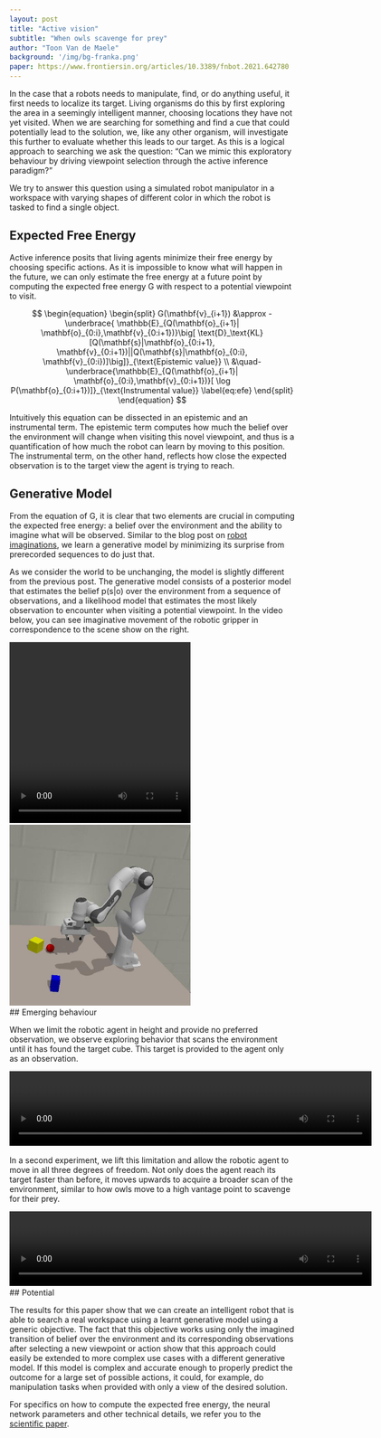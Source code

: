 ```yaml
---
layout: post
title: "Active vision"
subtitle: "When owls scavenge for prey"
author: "Toon Van de Maele"
background: '/img/bg-franka.png'
paper: https://www.frontiersin.org/articles/10.3389/fnbot.2021.642780
---
```


In the case that a robots needs to manipulate, find, or do anything useful, it first needs to localize its target. Living organisms do this by first exploring the area in a seemingly intelligent manner, choosing locations they have not yet visited. When we are searching for something and find a cue that could potentially lead to the solution, we, like any other organism, will investigate this further to evaluate whether this leads to our target. As this is a logical approach to searching we ask the question: “Can we mimic this exploratory behaviour by driving viewpoint selection through the active inference paradigm?” 

We try to answer this question using a simulated robot manipulator in a workspace with varying shapes of different color in which the robot is tasked to find a single object.


## Expected Free Energy

Active inference posits that living agents minimize their free energy by choosing specific actions. As it is impossible to know what will happen in the future, we can only estimate the free energy at a future point by computing the expected free energy G with respect to a potential viewpoint to visit.

$$
    \begin{equation}
        \begin{split}
        G(\mathbf{v}_{i+1}) 
        &\approx
            -\underbrace{
            \mathbb{E}_{Q(\mathbf{o}_{i+1}| \mathbf{o}_{0:i},\mathbf{v}_{0:i+1})}\big[
            \text{D}_\text{KL}[Q(\mathbf{s}|\mathbf{o}_{0:i+1}, \mathbf{v}_{0:i+1})||Q(\mathbf{s}|\mathbf{o}_{0:i}, \mathbf{v}_{0:i})]\big]}_{\text{Epistemic value}} \\ 
            &\quad-
            \underbrace{\mathbb{E}_{Q(\mathbf{o}_{i+1}| \mathbf{o}_{0:i},\mathbf{v}_{0:i+1})}[
            \log P(\mathbf{o}_{0:i+1})]}_{\text{Instrumental value}}
        \label{eq:efe}
        \end{split}
    \end{equation}
$$


Intuitively this equation can be dissected in an epistemic and an instrumental term. The epistemic term computes how much the belief over the environment will change when visiting this novel viewpoint, and thus is a quantification of how much the robot can learn by moving to this position. The instrumental term, on the other hand, reflects how close the expected observation is to the target view the agent is trying to reach. 

## Generative Model

From the equation of G, it is clear that two elements are crucial in computing the expected free energy: a belief over the environment and the ability to imagine what will be observed.  Similar to the blog post on [robot imaginations](https://thesmartrobot.github.io/2020/08/13/robot-navigation.html), we learn a generative model by minimizing its surprise from prerecorded sequences to do just that. 

As we consider the world to be unchanging, the model is slightly different from the previous post. The generative model consists of a posterior model that estimates the belief p(s\|o) over the environment from a sequence of observations, and a likelihood model that estimates the most likely observation to encounter when visiting a potential viewpoint. In the video below, you can see imaginative movement of the robotic gripper in correspondence to the scene show on the right. 

<video width="320" height="320" controls>
  <source src="/video/04_robot_imaginations.mp4" type="video/mp4">
Your browser does not support the video tag.
</video> 

<img width="320" height="320" src="/img/04_scene.jpeg">

<br/>
## Emerging behaviour

When we limit the robotic agent in height and provide no preferred observation, we observe exploring behavior that scans the environment until it has found the target cube. This target is provided to the agent only as an observation. 

<video width="640" height="132" controls>
  <source src="/video/04_active_vision_2d.mp4" type="video/mp4">
Your browser does not support the video tag.
</video> 

In a second experiment, we lift this limitation and allow the robotic agent to move in all three degrees of freedom. Not only does the agent reach its target faster than before, it moves upwards to acquire a broader scan of the environment, similar to how owls move to a high vantage point to scavenge for their prey. 

<video width="640" height="132" controls>
  <source src="/video/04_active_vision.mp4" type="video/mp4">
Your browser does not support the video tag.
</video> 

<br/>
## Potential

The results for this paper show that we can create an intelligent robot that is able to search a real workspace using a learnt generative model using a generic objective. The fact that this objective works using only the imagined transition of belief over the environment and its corresponding observations after selecting a new viewpoint or action show that this approach could easily be extended to more complex use cases with a different generative model. If this model is complex and accurate enough to properly predict the outcome for a large set of possible actions, it could, for example, do manipulation tasks when provided with only a view of the desired solution. 

For specifics on how to compute the expected free energy, the neural network parameters and other technical details, we refer you to the [scientific paper](https://www.frontiersin.org/articles/10.3389/fnbot.2021.642780).



